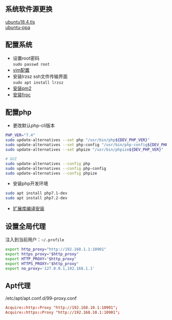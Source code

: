 
## 系统软件源更换
[ubuntu18.4.tls](软件源-ubuntu-apt.md)  
[ubuntu-ppa](软件源-ubuntu-ppa.md)  

## 配置系统

- 设置root密码  
```sudo passwd root```
- [vim配置](软件-vim.md)
- 安装lrzsz ssh文件传输界面  
```sudo apt install lrzsz```
- [安装pm2](软件-pm2.md)
- [安装frpc](软件-frp.md)

## 配置php
- 更改默认php-cli版本
```bash
PHP_VER="7.4"
sudo update-alternatives --set php "/usr/bin/php${DEV_PHP_VER}"
sudo update-alternatives --set php-config "/usr/bin/php-config${DEV_PHP_VER}"
sudo update-alternatives --set phpize "/usr/bin/phpize${DEV_PHP_VER}"

# GUI
sudo update-alternatives --config php
sudo update-alternatives --config php-config
sudo update-alternatives --config phpize
```
- 安装php开发环境  
```bash
sudo apt install php7.1-dev
sudo apt install php7.2-dev
```
- [扩展库编译安装](PHP-扩展库.md)

## 设置全局代理

注入到当前用户：`~/.profile`
```bash
export http_proxy="http://192.168.1.1:10901"
export https_proxy="$http_proxy"
export HTTP_PROXY="$http_proxy"
export HTTPS_PROXY="$http_proxy"
export no_proxy='127.0.0.1,192.168.1.1'
```

## Apt代理

/etc/apt/apt.conf.d/99-proxy.conf
```conf
Acquire::http::Proxy "http://192.168.10.1:10901";
Acquire::https::Proxy "http://192.168.10.1:10901";
```